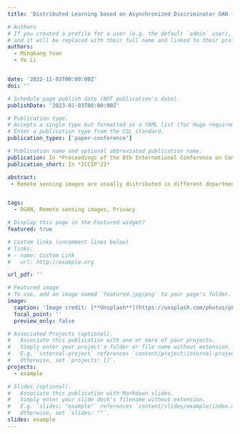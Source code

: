 ```yaml
---
title: 'Distributed Learning based on Asynchronized Discriminator GAN for remote sensing image segmentation'

# Authors
# If you created a profile for a user (e.g. the default `admin` user), write the username (folder name) here
# and it will be replaced with their full name and linked to their profile.
authors:
  - Mingkang Yuan
  - Ye Li


date: '2022-11-03T00:00:00Z'
doi: ''

# Schedule page publish date (NOT publication's date).
publishDate: '2023-01-03T00:00:00Z'

# Publication type.
# Accepts a single type but formatted as a YAML list (for Hugo requirements).
# Enter a publication type from the CSL standard.
publication_types: ['paper-conference']

# Publication name and optional abbreviated publication name.
publication: In *Proceedings of the 8th International Conference on Communication and Information Processing*
publication_short: In *ICCIP'22*

abstract: 
 - Remote sensing images are usually distributed in different departments and contain private information, so they normally cannot be available publicly. However, it is a trend to jointly use remote sensing images from different departments, because it normally enables the model to capture more information and remote sensing image analysis based on deep learning generally requires lots of training data. To address the above problem, in this paper, we apply a distributed asynchronized discriminator GAN framework (DGAN) to jointly learn remote sensing images from different client nodes. The DGAN is composed of multiple distributed discriminators and a central generator, and only the synthetic remote sensing images generated by the DGAN are used to train a semantic segmentation model. Based on DGAN, we establish an experimental platform composed of multiple different hosts, which adopts socket and multi-process technology to realize asynchronous communication between hosts, and visualize the training and testing process. During DGAN training, instead of original remote sensing images or convolutional network model information, only synthetic images, losses and labeled images are exchanged between nodes. Therefore, the DGAN well protects the privacy and security of the original remote sensing images. We verify the performance of the DGAN on three remote sensing image datasets (City-OSM, WHU and Kaggle Ship). In the experiments, we take different distributions of remote sensing images in client nodes into consideration. The experiments show that the DGAN has a great capacity for distributed remote sensing image learning without sharing the original remote sensing images or the convolutional network model. Moreover, compared with a centralized GAN trained on all remote sensing images collected from all client nodes, the DGAN can achieve almost the same performance in semantic segmentation tasks for remote sensing images.


tags:
  - DGAN, Remote sensing images, Privacy

# Display this page in the Featured widget?
featured: true

# Custom links (uncomment lines below)
# links:
# - name: Custom Link
#   url: http://example.org

url_pdf: ''

# Featured image
# To use, add an image named `featured.jpg/png` to your page's folder.
image:
  caption: 'Image credit: [**Unsplash**](https://unsplash.com/photos/pLCdAaMFLTE)'
  focal_point: ''
  preview_only: false

# Associated Projects (optional).
#   Associate this publication with one or more of your projects.
#   Simply enter your project's folder or file name without extension.
#   E.g. `internal-project` references `content/project/internal-project/index.md`.
#   Otherwise, set `projects: []`.
projects:
  - example

# Slides (optional).
#   Associate this publication with Markdown slides.
#   Simply enter your slide deck's filename without extension.
#   E.g. `slides: "example"` references `content/slides/example/index.md`.
#   Otherwise, set `slides: ""`.
slides: example
---
```



